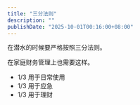 ```yaml
---
title: "三分法则"
description: ""
publishDate: "2025-10-01T00:16:00+08:00"
---
```


在潜水的时候要严格按照三分法则。

在家庭财务管理上也需要这样。

- 1/3 用于日常使用
- 1/3 用于应急
- 1/3 用于理财
